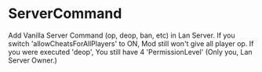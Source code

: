 ServerCommand
===

Add Vanilla Server Command (op, deop, ban, etc) in Lan Server.
If you switch 'allowCheatsForAllPlayers' to ON, Mod still won't give all player op.
If you were executed 'deop', You still have 4 'PermissionLevel' (Only you, Lan Server Owner.)
